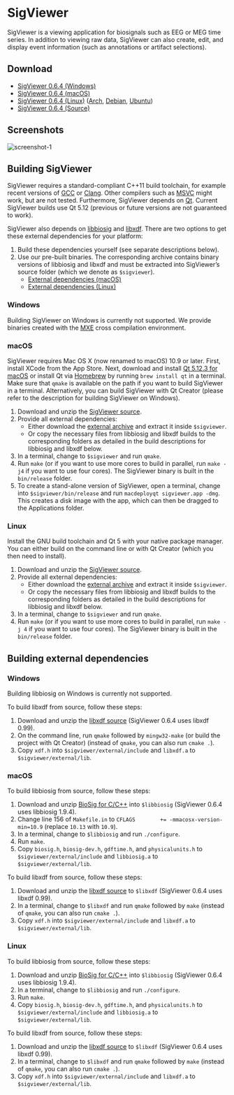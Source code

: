 SigViewer
=========

SigViewer is a viewing application for biosignals such as EEG or MEG time series. In addition to viewing raw data, SigViewer can also create, edit, and display event information (such as annotations or artifact selections).

Download
--------
- [SigViewer 0.6.4 (Windows)](https://github.com/cbrnr/sigviewer/releases/download/v0.6.4/sigviewer-0.6.4-win64.exe)
- [SigViewer 0.6.4 (macOS)](https://github.com/cbrnr/sigviewer/releases/download/v0.6.4/sigviewer-0.6.4-macos.dmg)
- [SigViewer 0.6.4 (Linux)](https://github.com/cbrnr/sigviewer/releases/download/v0.6.4/sigviewer-0.6.4-linux.zip) ([Arch](https://aur.archlinux.org/packages/sigviewer/), [Debian](https://tracker.debian.org/pkg/sigviewer), [Ubuntu](https://launchpad.net/ubuntu/+source/sigviewer))
- [SigViewer 0.6.4 (Source)](https://github.com/cbrnr/sigviewer/archive/v0.6.4.zip)

Screenshots
-----------
![screenshot-1](https://github.com/cbrnr/sigviewer/raw/master/screenshot-1.png)

Building SigViewer
------------------
SigViewer requires a standard-compliant C++11 build toolchain, for example recent versions of [GCC](https://gcc.gnu.org/) or [Clang](https://clang.llvm.org/). Other compilers such as [MSVC](https://en.wikipedia.org/wiki/Visual_C%2B%2B) might work, but are not tested. Furthermore, SigViewer depends on [Qt](https://www.qt.io/). Current SigViewer builds use Qt 5.12 (previous or future versions are not guaranteed to work).

SigViewer also depends on [libbiosig](http://biosig.sourceforge.net/) and [libxdf](https://github.com/xdf-modules/libxdf). There are two options to get these external dependencies for your platform:

1. Build these dependencies yourself (see separate descriptions below).
2. Use our pre-built binaries. The corresponding archive contains binary versions of libbiosig and libxdf and must be extracted into SigViewer’s source folder (which we denote as `$sigviewer`).
    - [External dependencies (macOS)](https://github.com/cbrnr/sigviewer/releases/download/v0.6.4/external-0.6.4-macos.zip)
    - [External dependencies (Linux)](https://github.com/cbrnr/sigviewer/releases/download/v0.6.4/external-0.6.4-linux.zip)

### Windows
Building SigViewer on Windows is currently not supported. We provide binaries created with the [MXE](https://mxe.cc/) cross compilation environment.


### macOS
SigViewer requires Mac OS X (now renamed to macOS) 10.9 or later. First, install XCode from the App Store. Next, download and install [Qt 5.12.3 for macOS](http://download.qt.io/official_releases/qt/5.12/5.12.3/qt-opensource-mac-x64-5.12.3.dmg) or install Qt via [Homebrew](https://brew.sh/) by running `brew install qt` in a terminal. Make sure that `qmake` is available on the path if you want to build SigViewer in a terminal. Alternatively, you can build SigViewer with Qt Creator (please refer to the description for building SigViewer on Windows).

1. Download and unzip the [SigViewer source](https://github.com/cbrnr/sigviewer/archive/v0.6.4.zip).
1. Provide all external dependencies:
    - Either download the [external archive](https://github.com/cbrnr/sigviewer/releases/download/v0.6.4/external-0.6.4-macos.zip) and extract it inside `$sigviewer`.
    - Or copy the necessary files from libbiosig and libxdf builds to the corresponding folders as detailed in the build descriptions for libbiosig and libxdf below.
1. In a terminal, change to `$sigviewer` and run `qmake`.
1. Run `make` (or if you want to use more cores to build in parallel, run `make -j4` if you want to use four cores). The SigViewer binary is built in the `bin/release` folder.
1. To create a stand-alone version of SigViewer, open a terminal, change into `$sigviewer/bin/release` and run `macdeployqt sigviewer.app -dmg`. This creates a disk image with the app, which can then be dragged to the Applications folder.

### Linux
Install the GNU build toolchain and Qt 5 with your native package manager. You can either build on the command line or with Qt Creator (which you then need to install).

1. Download and unzip the [SigViewer source](https://github.com/cbrnr/sigviewer/archive/v0.6.4.zip).
1. Provide all external dependencies:
    - Either download the [external archive](https://github.com/cbrnr/sigviewer/releases/download/v0.6.4/external-0.6.4-linux.zip) and extract it inside `$sigviewer`.
    - Or copy the necessary files from libbiosig and libxdf builds to the corresponding folders as detailed in the build descriptions for libbiosig and libxdf below.
1. In a terminal, change to `$sigviewer` and run `qmake`.
1. Run `make` (or if you want to use more cores to build in parallel, run `make -j 4` if you want to use four cores). The SigViewer binary is built in the `bin/release` folder.

Building external dependencies
------------------------------
### Windows
Building libbiosig on Windows is currently not supported.

To build libxdf from source, follow these steps:

1. Download and unzip the [libxdf source](https://github.com/xdf-modules/libxdf/archive/v0.99.zip) (SigViewer 0.6.4 uses libxdf 0.99).
1. On the command line, run `qmake` followed by `mingw32-make` (or build the project with Qt Creator) (instead of `qmake`, you can also run `cmake .`).
2. Copy `xdf.h` into `$sigviewer/external/include` and `libxdf.a` to `$sigviewer/external/lib`.

### macOS
To build libbiosig from source, follow these steps:

1. Download and unzip [BioSig for C/C++](https://sourceforge.net/projects/biosig/files/BioSig%20for%20C_C%2B%2B/src/biosig4c%2B%2B-1.9.4.src.tar.gz) into `$libbiosig` (SigViewer 0.6.4 uses libbiosig 1.9.4).
1. Change line 156 of `Makefile.in` to `CFLAGS        += -mmacosx-version-min=10.9` (replace `10.13` with `10.9`).
1. In a terminal, change to `$libbiosig` and run `./configure`.
1. Run `make`.
1. Copy `biosig.h`, `biosig-dev.h`, `gdftime.h`, and `physicalunits.h` to `$sigviewer/external/include` and `libbiosig.a` to `$sigviewer/external/lib`.

To build libxdf from source, follow these steps:

1. Download and unzip the [libxdf source](https://github.com/xdf-modules/libxdf/archive/v0.99.zip) to `$libxdf` (SigViewer 0.6.4 uses libxdf 0.99).
1. In a terminal, change to `$libxdf` and run `qmake` followed by `make` (instead of `qmake`, you can also run `cmake .`).
1. Copy `xdf.h` into `$sigviewer/external/include` and `libxdf.a` to `$sigviewer/external/lib`.

### Linux
To build libbiosig from source, follow these steps:

1. Download and unzip [BioSig for C/C++](https://sourceforge.net/projects/biosig/files/BioSig%20for%20C_C%2B%2B/src/biosig4c%2B%2B-1.9.4.src.tar.gz) into `$libbiosig` (SigViewer 0.6.4 uses libbiosig 1.9.4).
1. In a terminal, change to `$libbiosig` and run `./configure`.
1. Run `make`.
1. Copy `biosig.h`, `biosig-dev.h`, `gdftime.h`, and `physicalunits.h` to `$sigviewer/external/include` and `libbiosig.a` to `$sigviewer/external/lib`.

To build libxdf from source, follow these steps:

1. Download and unzip the [libxdf source](https://github.com/xdf-modules/libxdf/archive/v0.99.zip) to `$libxdf` (SigViewer 0.6.4 uses libxdf 0.99).
1. In a terminal, change to `$libxdf` and run `qmake` followed by `make` (instead of `qmake`, you can also run `cmake .`).
1. Copy `xdf.h` into `$sigviewer/external/include` and `libxdf.a` to `$sigviewer/external/lib`.
